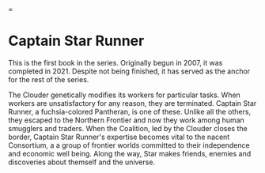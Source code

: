 <captain-star-runner>=
# Captain Star Runner #

This is the first book in the series. Originally begun in 2007, it was
completed in 2021. Despite not being finished, it has served as the
anchor for the rest of the series.

The Clouder genetically modifies its workers for particular tasks.
When workers are unsatisfactory for any reason, they are terminated.
Captain Star Runner, a fuchsia-colored Pantheran, is one of these.
Unlike all the others, they escaped to the Northern Frontier and now
they work among human smugglers and traders. When the Coalition, led
by the Clouder closes the border, Captain Star Runner's expertise
becomes vital to the nacent Consortium, a a group of frontier worlds
committed to their independence and economic well being. Along the
way, Star makes friends, enemies and discoveries about themself and
the universe.



